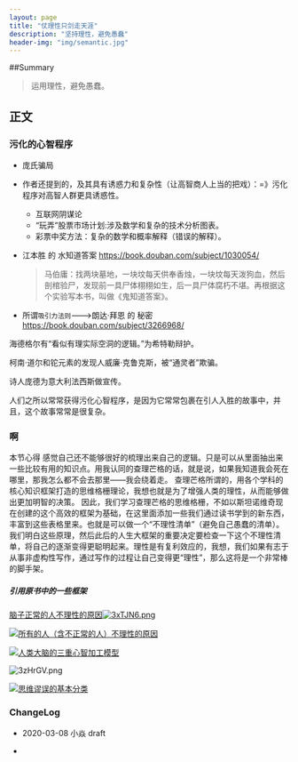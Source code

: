 ```yaml
---
layout: page
title: "仗理性只剑走天涯"
description: "坚持理性，避免愚蠢"
header-img: "img/semantic.jpg"
---
```


##Summary

>   运用理性，避免愚蠢。

## 正文

### 污化的心智程序

-   庞氏骗局

-   作者还提到的，及其具有诱惑力和复杂性（让高智商人上当的把戏）：=》污化程序对高智人群更具诱惑性。

    -   互联网阴谋论
    -   “玩弄”股票市场计划:涉及数学和复杂的技术分析图表。
    -   彩票中奖方法：复杂的数学和概率解释（错误的解释）。

-   江本胜 的 水知道答案 https://book.douban.com/subject/1030054/

    >   马伯庸：找两块墓地，一块坟每天供奉香烛，一块坟每天泼狗血，然后剖棺验尸，发现前一具尸体栩栩如生，后一具尸体腐朽不堪。再根据这个实验写本书，叫做《鬼知道答案》。

-   所谓`吸引力法则`--->朗达·拜恩 的 秘密 https://book.douban.com/subject/3266968/

海德格尔有“看似有理实际空洞的逻辑。”为希特勒辩护。

柯南·道尔和铊元素的发现人威廉·克鲁克斯，被“通灵者”欺骗。

诗人庞德为意大利法西斯做宣传。

人们之所以常常获得污化心智程序，是因为它常常包裹在引人入胜的故事中，并且，这个故事常常是很复杂。



### 啊

本节心得
感觉自己还不能够很好的梳理出来自己的逻辑。只是可以从里面抽出来一些比较有用的知识点。用我认同的查理芒格的话，就是说，如果我知道我会死在哪里，那我怎么都不会去那里——我会绕着走。
查理芒格所谓的，用各个学科的核心知识框架打造的思维格栅理论，我想也就是为了增强人类的理性，从而能够做出更加明智的决策。
因此，我们学习查理芒格的思维格栅，不如以斯坦诺维奇现在创建的这个高效的框架为基础，在这里面添加一些我们通过读书学到的新东西，丰富到这些表格里来。也就是可以做一个“不理性清单”（避免自己愚蠢的清单）。我们明白这些原理，然后此后的人生大框架的重要决定要检查一下这个不理性清单，将自己的逐渐变得更聪明起来。理性是有复利效应的，我想，我们如果有志于从事非虚构性写作，通过写作的过程让自己变得更“理性”，那么这将是一个非常棒的脚手架。

##### 引用原书中的一些框架

[脑子正常的人不理性的原因![3xTJN6.png](https://s2.ax1x.com/2020/03/08/3xTJN6.png)](https://imgchr.com/i/3xTJN6)

[![所有的人（含不正常的人）不理性的原因](https://s2.ax1x.com/2020/03/08/3xTq8U.png)](https://imgchr.com/i/3xTq8U)

[![人类大脑的三重心智加工模型](https://s2.ax1x.com/2020/03/08/3xTyUP.png)](https://imgchr.com/i/3xTyUP)

![3zHrGV.png](https://s2.ax1x.com/2020/03/08/3zHrGV.png)

[![思维谬误的基本分类](https://s2.ax1x.com/2020/03/08/3x7nat.png)](https://imgchr.com/i/3x7nat)



### ChangeLog

- 2020-03-08 小焱 draft

- 

    

